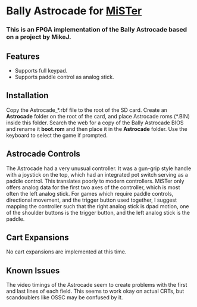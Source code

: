 # Bally Astrocade for [MiSTer](https://github.com/MiSTer-devel/Main_MiSTer/wiki)

### This is an FPGA implementation of the Bally Astrocade based on a project by MikeJ.

## Features
 * Supports full keypad.
 * Supports paddle control as analog stick.

## Installation
Copy the Astrocade_\*.rbf file to the root of the SD card. Create an **Astrocade** folder on the root of the card, and place Astrocade roms (\*.BIN) inside this folder. Search the web for a copy of the Bally Astrocade BIOS and rename it **boot.rom** and then place it in the **Astrocade** folder. Use the keyboard to select the game if prompted.

## Astrocade Controls
The Astrocade had a very unusual controller. It was a gun-grip style handle with a joystick on the top, which had an integrated pot switch serving as a paddle control. This translates poorly to modern controllers. MiSTer only offers analog data for the first two axes of the controller, which is most often the left analog stick. For games which require paddle controls, directional movement, and the trigger button used together, I suggest mapping the controller such that the right analog stick is dpad motion, one of the shoulder buttons is the trigger button, and the left analog stick is the paddle.

## Cart Expansions
No cart expansions are implemented at this time.

## Known Issues
The video timings of the Astrocade seem to create problems with the first and last lines of each field. This seems to work okay on actual CRTs, but scandoublers like OSSC may be confused by it.
